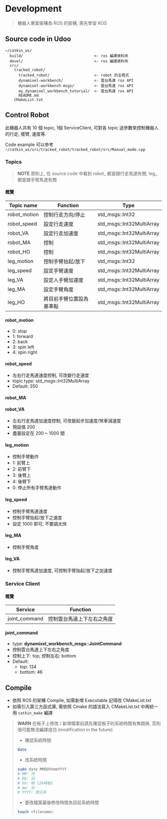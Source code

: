 # Development
> 機器人專案架構為 ROS 的架構, 需先學習 ROS

## Source code in Udoo
```
~/catkin_ws/
  build/                                <- ros 編譯資料夾
  devel/                                <- ros 編譯資料夾
  src/
    tracked_robot/
      tracked_robot/                    <- robot 的主程式
      dynamixel-workbench/              <- 雲台馬達 ros API
      dynamixel-workbench-msgs/         <- 雲台馬達 ros API
      my_dynamixel_workbench_tutorial/  <- 雲台馬達 ros API
      README.md
    CMakeList.txt
```

## Control Robot
此機器人共有 10 個 topic, 1個 ServiceClient, 可對各 topic 送參數來控制機器人的行走, 擺臂, 速度等.

Code example 可以參考 `~/catkin_ws/src/tracked_robot/tracked_robot/src/Manual_mode.cpp`

### Topics
> **NOTE** 原則上, 在 source code 中看到 robot_ 都是跟行走馬達有關, leg_ 都是跟手臂馬達有關

#### 概覽
| Topic name   | Function                 | Type                      |
| ------------ | ------------------------ | ------------------------- |
| robot_motion | 控制行走方向/停止        | std_msgs::Int32           |
| robot_speed  | 設定行走速度             | std_msgs::Int32MultiArray |
| robot_VA     | 設定行走加速度           | std_msgs::Int32MultiArray |
| robot_MA     | 控制                     | std_msgs::Int32MultiArray |
| robot_HO     | 控制                     | std_msgs::Int32MultiArray |
| leg_motion   | 控制手臂抬起/放下        | std_msgs::Int32           |
| leg_speed    | 設定手臂速度             | std_msgs::Int32MultiArray |
| leg_VA       | 設定人手臂加速度         | std_msgs::Int32MultiArray |
| leg_MA       | 設定手臂角度             | std_msgs::Int32MultiArray |
| leg_HO       | 將目前手臂位置設為基準點 | std_msgs::Int32MultiArray |

#### robot_motion
- 0: stop
- 1: forward
- 2: back
- 3: spin left
- 4: spin right

#### robot_speed
- 左右行走馬達速度控制, 可改變行走速度
- topic type: std_msgs::Int32MultiArray
- Default: 350

#### robot_MA

#### robot_VA
- 左右行走馬達加速度控制, 可改變起步加速度/煞車減速度
- 預設值 200
- 盡量設定在 200 ~ 1000 間

#### leg_motion
- 控制手臂動作
- 1: 前臂上
- 2: 前臂下
- 3: 後臂上
- 4: 後臂下
- 0: 停止所有手臂馬達動作

#### leg_speed
- 控制手臂馬達速度
- 控制手臂抬起/放下之速度
- 設定 1000 即可, 不要調太快

#### leg_MA
- 控制手臂角度

#### leg_VA
- 控制手臂馬達加速度, 可控制手臂抬起/放下之加速度

### Service Client
#### 概覽
| Service       | Function                   |
| ------------- | -------------------------- |
| joint_command | 控制雲台馬達上下左右之角度 |

#### joint_command
- type: **dynamixel_workbench_msgs::JointCommand**
- 控制雲台馬達上下左右之角度
- 控制上下: top; 控制左右: bottom
- Default:
    - top: 134
    - bottom: 46

## Compile
- 依照 ROS 的架構 Compile, 如需新增 Executable 記得改 CMakeList.txt
- 如需引入第三方函式庫, 需依照 Cmake 的語法寫入 CMakeList.txt 中再統一用 `catkin_make` 編譯

> **WARN** 在板子上修改 / 新增檔案前請先確認板子的系統時間有無跑掉, 否則很可能無法編譯成功 (modification in the future)
>    - 確認系統時間
>    ```bash
>   date
>    ```
>    - 改系統時間
>    ```bash
>    sudo date MMDDhhmmYYYY
>    # MM: 月
>    # DD: 日
>    # hh: 時 (24時制)
>    # mm: 分
>    # YYYY: 西元年
>    ```
>    - 更改檔案最後修改時間為目前系統時間
>    ```bash
>    touch <filename>
>    ```
